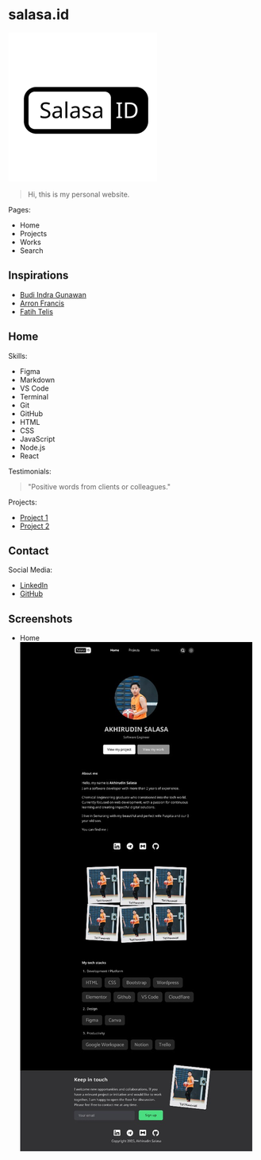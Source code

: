 # salasa.id

![Logo](/assets/salasa-logo-dark.png)

> Hi, this is my personal website.

Pages:

- Home
- Projects
- Works
- Search

## Inspirations

- [Budi Indra Gunawan](https://budigunawan.com)
- [Arron Francis](https://aaronfrancis.com)
- [Fatih Telis](https://fatihtelis.com/)

## Home

Skills:

- Figma
- Markdown
- VS Code
- Terminal
- Git
- GitHub
- HTML
- CSS
- JavaScript
- Node.js
- React

Testimonials:

> "Positive words from clients or colleagues."

Projects:

- [Project 1](https://salasa.id)
- [Project 2](#)

## Contact

Social Media:

- [LinkedIn](https://linkedin.com/in/salasaakhr)
- [GitHub](https://github.com/salasaa)

## Screenshots

- Home
  ![Home](/assets/home-dark.jpeg)
